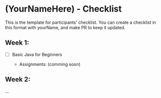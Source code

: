 # (YourNameHere) - Checklist
This is the template for participants' checklist. You can create a checklist in this format with yourName, and make PR to keep it updated.

## Week 1:

- [ ] Basic Java for Beginners

  * Assignments: (comming soon)

 ## Week 2:
...
